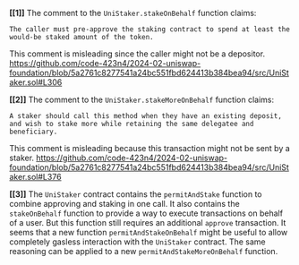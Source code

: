 **[[1]]** The comment to the `UniStaker.stakeOnBehalf` function claims:
```
The caller must pre-approve the staking contract to spend at least the
would-be staked amount of the token.
```
This comment is misleading since the caller might not be a depositor.
https://github.com/code-423n4/2024-02-uniswap-foundation/blob/5a2761c8277541a24bc551fbd624413b384bea94/src/UniStaker.sol#L306

**[[2]]** The comment to the `UniStaker.stakeMoreOnBehalf` function claims:
```
A staker should call this method when they have an existing deposit, and wish to stake more while retaining the same delegatee and beneficiary.
```
This comment is misleading because this transaction might not be sent by a staker.
https://github.com/code-423n4/2024-02-uniswap-foundation/blob/5a2761c8277541a24bc551fbd624413b384bea94/src/UniStaker.sol#L376

**[[3]]** The `UniStaker` contract contains the `permitAndStake` function to combine approving and staking in one call. It also contains the `stakeOnBehalf` function to provide a way to execute transactions on behalf of a user. But this function still requires an additional `approve` transaction. It seems that a new function `permitAndStakeOnBehalf` might be useful to allow completely gasless interaction with the `UniStaker` contract. The same reasoning can be applied to a new `permitAndStakeMoreOnBehalf` function. 